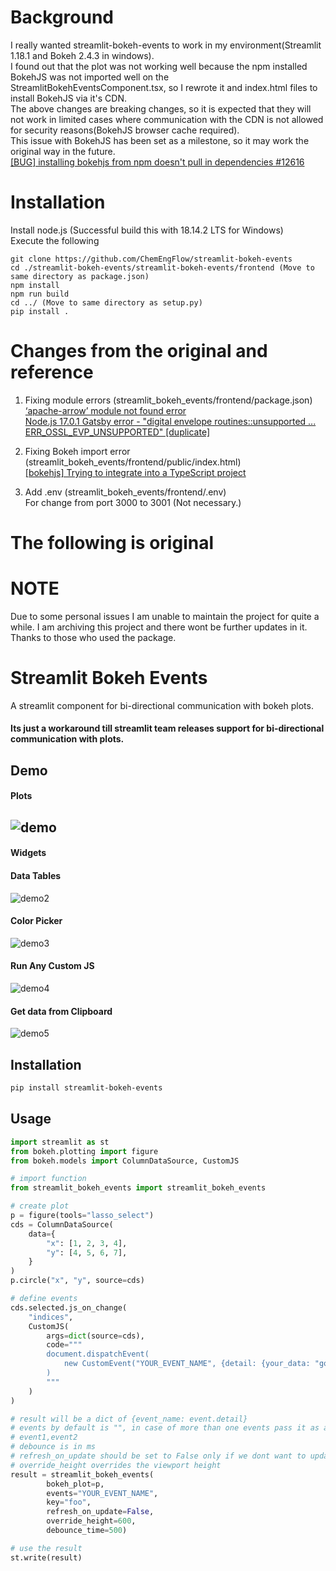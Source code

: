 # Background
I really wanted streamlit-bokeh-events to work in my environment(Streamlit 1.18.1 and Bokeh 2.4.3 in windows).<br>
I found out that the plot was not working well because the npm installed BokehJS was not imported well on the StreamlitBokehEventsComponent.tsx, so I rewrote it and index.html files to install BokehJS via it's CDN.<br>
The above changes are breaking changes, so it is expected that they will not work in limited cases where communication with the CDN is not allowed for security reasons(BokehJS browser cache required).<br>
This issue with BokehJS has been set as a milestone, so it may work the original way in the future.<br>
[ [BUG] installing bokehjs from npm doesn't pull in dependencies #12616 ](https://github.com/bokeh/bokeh/issues/12616)<br>

# Installation
Install node.js (Successful build this with 18.14.2 LTS for Windows)<br>
Execute the following
```
git clone https://github.com/ChemEngFlow/streamlit-bokeh-events
cd ./streamlit-bokeh-events/streamlit-bokeh-events/frontend (Move to same directory as package.json)
npm install
npm run build
cd ../ (Move to same directory as setup.py)
pip install .
```
# Changes from the original and reference
1. Fixing module errors (streamlit_bokeh_events/frontend/package.json)<br>
[‘apache-arrow’ module not found error](https://discuss.streamlit.io/t/apache-arrow-module-not-found-error/21952)<br> 
[Node.js 17.0.1 Gatsby error - "digital envelope routines::unsupported ... ERR_OSSL_EVP_UNSUPPORTED" [duplicate]](https://stackoverflow.com/questions/69665222/node-js-17-0-1-gatsby-error-digital-envelope-routinesunsupported-err-os)

2. Fixing Bokeh import error (streamlit_bokeh_events/frontend/public/index.html)<br>
[[bokehjs] Trying to integrate into a TypeScript project](https://discourse.bokeh.org/t/bokehjs-trying-to-integrate-into-a-typescript-project/5274)

3. Add .env (streamlit_bokeh_events/frontend/.env)<br>
For change from port 3000 to 3001 (Not necessary.)

# The following is original

# NOTE
Due to some personal issues I am unable to maintain the project for quite a while.
I am archiving this project and there wont be further updates in it.
Thanks to those who used the package. 

# Streamlit Bokeh Events
A streamlit component for bi-directional communication with bokeh plots.

#### Its just a workaround till streamlit team releases support for bi-directional communication with plots.

## Demo

#### Plots
![demo](assets/plots.gif)
---
#### Widgets

#### Data Tables
![demo2](assets/table.gif)

#### Color Picker
![demo3](assets/color.gif)

#### Run Any Custom JS
![demo4](assets/location.gif)

#### Get data from Clipboard
![demo5](assets/clipboard.gif)

## Installation

```bash
pip install streamlit-bokeh-events
```
## Usage

```python
import streamlit as st
from bokeh.plotting import figure
from bokeh.models import ColumnDataSource, CustomJS

# import function
from streamlit_bokeh_events import streamlit_bokeh_events

# create plot
p = figure(tools="lasso_select")
cds = ColumnDataSource(
    data={
        "x": [1, 2, 3, 4],
        "y": [4, 5, 6, 7],
    }
)
p.circle("x", "y", source=cds)

# define events
cds.selected.js_on_change(
    "indices",
    CustomJS(
        args=dict(source=cds),
        code="""
        document.dispatchEvent(
            new CustomEvent("YOUR_EVENT_NAME", {detail: {your_data: "goes-here"}})
        )
        """
    )
)

# result will be a dict of {event_name: event.detail}
# events by default is "", in case of more than one events pass it as a comma separated values
# event1,event2 
# debounce is in ms
# refresh_on_update should be set to False only if we dont want to update datasource at runtime
# override_height overrides the viewport height
result = streamlit_bokeh_events(
        bokeh_plot=p,
        events="YOUR_EVENT_NAME",
        key="foo",
        refresh_on_update=False,
        override_height=600,
        debounce_time=500)

# use the result
st.write(result)
```
